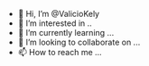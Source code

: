 - 👋 Hi, I’m @ValicioKely
- 👀 I’m interested in ..
- 🌱 I’m currently learning ...
- 💞️ I’m looking to collaborate on ...
- 📫 How to reach me ...

<!---
ValicioKely is a ✨ special ✨ repository because its `README.md` (this file) appears on your GitHub profile.
You can click the Preview link to take a look at your changes.
--->
